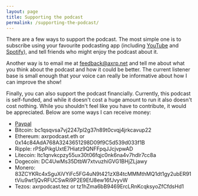 ```yaml
---
layout: page
title: Supporting the podcast
permalink: /supporting-the-podcast/
---
```


There are a few ways to support the podcast. The most simple one is to subscribe using your favourite podcasting app (including [YouTube](https://www.youtube.com/channel/UCIAzAR5dG7j_Kcvwjh7SQpg) and [Spotify](https://open.spotify.com/show/2HwW0U4nTGjQbqm4dZpXxD)), and tell friends who might enjoy the podcast about it.

Another way is to email me at <feedback@axrp.net> and tell me about what you think about the podcast and how it could be better. The current listener base is small enough that your voice can really be informative about how I can improve the show!

Finally, you can also support the podcast financially. Currently, this podcast is self-funded, and while it doesn't cost a huge amount to run it also doesn't cost nothing. While you shouldn't feel like you have to contribute, it would be appreciated. Below are some ways I can receive money:
- [Paypal](https://www.paypal.com/paypalme/dfilan)
- Bitcoin: bc1qsqvsa7vj2247pl2g37n89t0cvqj4jrkcavup22
- Ethereum: axrpodcast.eth or 0x14c84AdA768A3243651298D09f9C5d539d033f1B
- Ripple: rPSpPikgUxtE7Hiatz9QNFFpqJJcjvpwAD
- Litecoin: ltc1qnvkcpzy55ux30t06fqjc0nk6na4v7hdlr7cc8a
- Dogecoin: DC4UwMs35DtbW7xtvuzhiGVG1BHjZLjawy
- Monero: 83ZCYKRc4xSguXiVYiFc5FG4uN9t421zXB4tcMMMthMQ1dt1gy2ubER91tViu9wt1jQvRFUCSwRi9P2E9EfJ8ew16fJvyvW
- Tezos: axrpodcast.tez or tz1hZma6bB9469ErcLRnKcqksyoZfCfdsHd1
